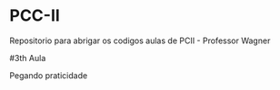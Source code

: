 # PCC-II
Repositorio para abrigar os codigos aulas de PCII - Professor Wagner

#3th Aula

Pegando praticidade